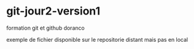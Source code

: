 # git-jour2-version1
formation git et github doranco

exemple de fichier disponible sur le repositorie distant mais pas en local

